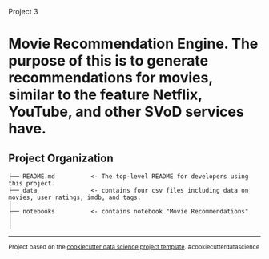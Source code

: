 Project 3

Movie Recommendation Engine. The purpose of this is to generate recommendations for movies, similar to the feature Netflix, YouTube, and other SVoD services have.
=======

Project Organization
------------

    ├── README.md          <- The top-level README for developers using this project.
    ├── data               <- contains four csv files including data on movies, user ratings, imdb, and tags.
    │
    ├── notebooks          <- contains notebook "Movie Recommendations"
    │                        
    │                         


--------

<p><small>Project based on the <a target="_blank" href="https://drivendata.github.io/cookiecutter-data-science/">cookiecutter data science project template</a>. #cookiecutterdatascience</small></p>
